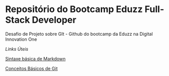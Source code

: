 # Repositório do Bootcamp Eduzz Full-Stack Developer

Desafio de Projeto sobre GIt - Github do bootcamp da Eduzz na Digital Innovation One

*Links Úteis*

[Sintaxe básica de Markdown](https://www.markdownguide.org/basic-syntax/)

[Conceitos Básicos de Git](https://github.com/caiooncoding/dio-desafio-github/blob/main/About_Git/About_Git.md)



